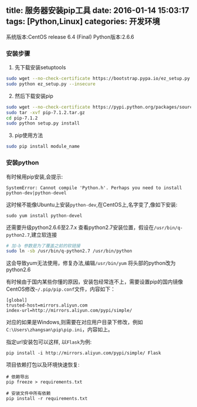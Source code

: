 ﻿title: 服务器安装pip工具
date: 2016-01-14 15:03:17
tags: [Python,Linux]
categories: 开发环境
---

系统版本:CentOS release 6.4 (Final)
Python版本:2.6.6

### 安装步骤
1. 先下载安装setuptools
```bash
sudo wget --no-check-certificate https://bootstrap.pypa.io/ez_setup.py
sudo python ez_setup.py --insecure
```
2. 然后下载安装pip
```bash
sudo wget --no-check-certificate https://pypi.python.org/packages/source/p/pip/pip-7.1.2.tar.gz
sudo tar -xvf pip-7.1.2.tar.gz
cd pip-7.1.2
sudo python setup.py install
```

3. pip使用方法
```bash
sudo pip install module_name
```

### 安装python
有时候用pip安装,会提示:
```
SystemError: Cannot compile 'Python.h'. Perhaps you need to install python-dev|python-devel
```
这时候不能像Ubuntu上安装`python-dev`,在CentOS上,名字变了,像如下安装:
```
sudo yum install python-devel
```

还需要升级python2.6.6至2.7.x
查看python2.7安装位置，假设在`/usr/bin/q-python2.7`,建立软连接
```bash
# 加-b 参数是为了覆盖之前的软链接
sudo ln -sb /usr/bin/q-python2.7 /usr/bin/python
```
这会导致yum无法使用，修复办法,编辑`/usr/bin/yum`
将头部的python改为python2.6

有时候由于国内某些你懂的原因，安装包经常连不上，需要设置pip的国内镜像CentOS修改`~/.pip/pip.conf`文件，内容如下：
```
[global]
trusted-host=mirrors.aliyun.com
index-url=http://mirrors.aliyun.com/pypi/simple/
```
对应的如果是Windows,则需要在对应用户目录下修改，例如`C:\Users\zhangsan\pip\pip.ini`，内容如上。

指定url安装包可以这样, 以`Flask`为例:
```
pip install -i http://mirrors.aliyun.com/pypi/simple/ Flask
```

项目依赖打包以及环境快速恢复:
```
# 依赖导出
pip freeze > requirements.txt

# 安装文件中所有依赖
pip install -r requirements.txt
```
